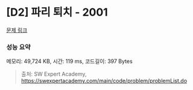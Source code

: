 # [D2] 파리 퇴치 - 2001 

[문제 링크](https://swexpertacademy.com/main/code/problem/problemDetail.do?contestProbId=AV5PzOCKAigDFAUq) 

### 성능 요약

메모리: 49,724 KB, 시간: 119 ms, 코드길이: 397 Bytes



> 출처: SW Expert Academy, https://swexpertacademy.com/main/code/problem/problemList.do